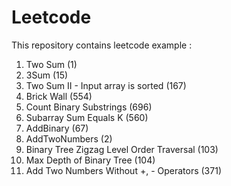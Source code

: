 # Leetcode

This repository contains leetcode example :
1. Two Sum (1)
2. 3Sum (15)
3. Two Sum II - Input array is sorted (167)
4. Brick Wall (554)
5. Count Binary Substrings (696)
6. Subarray Sum Equals K (560)
7. AddBinary (67)
8. AddTwoNumbers (2)
9. Binary Tree Zigzag Level Order Traversal (103)
10. Max Depth of Binary Tree (104)
11. Add Two Numbers Without +, - Operators (371) 
